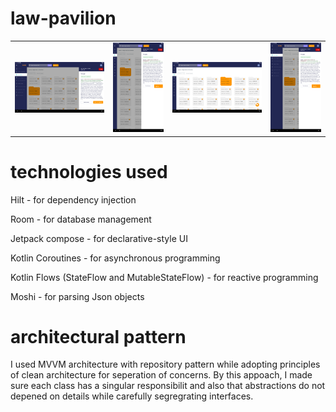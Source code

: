 # law-pavilion

|            |            |            |            |
|------------|------------|------------|------------|
| ![Screenshot one](extra_land_rail_drawer_open.png) | ![Screenshot two](extra_portrait.png) | ![Screenshot three](extra_land_default.png) | ![Screenshot four](extra_rail_drawer_open.png) |

# technologies used
Hilt - for dependency injection

Room - for database management

Jetpack compose - for declarative-style UI

Kotlin Coroutines - for asynchronous programming

Kotlin Flows (StateFlow and MutableStateFlow) - for reactive programming 

Moshi - for parsing Json objects

# architectural pattern
I used MVVM architecture with repository pattern while adopting principles of clean architecture for seperation of concerns. By this appoach, I made sure each class has a singular responsibilit and also that abstractions do not depened on details while carefully segregrating interfaces. 

